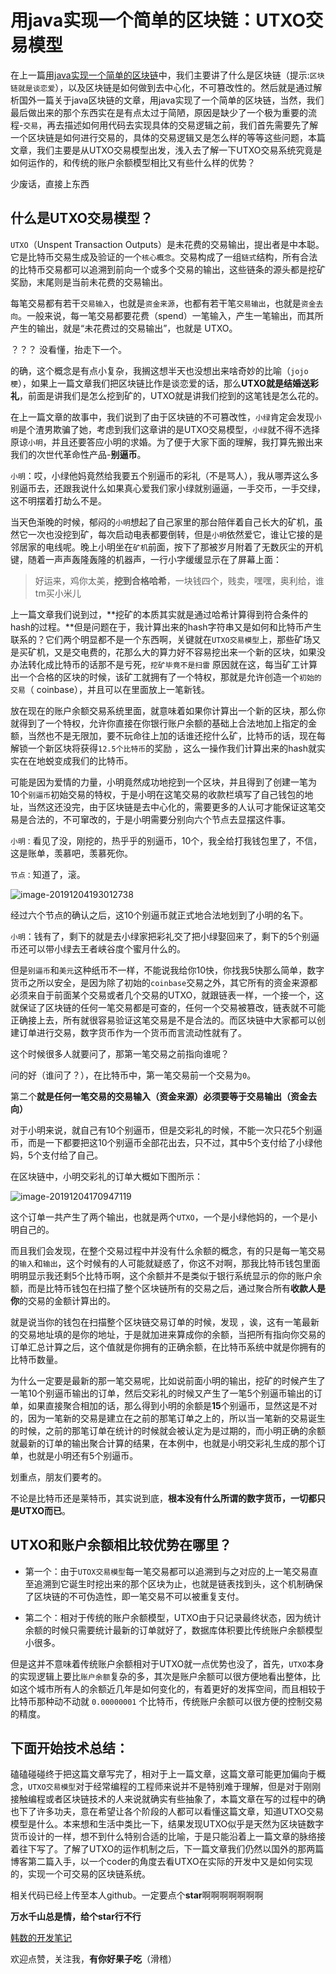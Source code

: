 # 用java实现一个简单的区块链：UTXO交易模型

在上一篇[用java实现一个简单的区块链](https://juejin.im/post/5dddfb826fb9a071735e1ed0)中，我们主要讲了什么是区块链（提示:`区块链就是谈恋爱`），以及区块链是如何做到去中心化，不可篡改性的。然后就是通过解析国外一篇关于java区块链的文章，用java实现了一个简单的区块链，当然，我们最后做出来的那个东西实在是有点太过于简陋，原因是缺少了一个极为重要的流程-`交易`，再去描述如何用代码去实现具体的交易逻辑之前，我们首先需要先了解一个区块链是如何进行交易的，具体的交易逻辑又是怎么样的等等这些问题，本篇文章，我们主要是从UTXO交易模型出发，浅入去了解一下UTXO交易系统究竟是如何运作的，和传统的账户余额模型相比又有些什么样的优势？

少废话，直接上东西

## 什么是UTXO交易模型？

`UTXO`（Unspent Transaction Outputs）是未花费的交易输出，提出者是中本聪。它是比特币交易生成及验证的一个`核心概念`。交易构成了一组`链式`结构，所有合法的比特币交易都可以追溯到前向一个或多个交易的输出，这些链条的源头都是挖矿奖励，末尾则是当前未花费的交易输出。

每笔交易都有若干`交易输入`，也就是`资金来源`，也都有若干笔`交易输出`，也就是`资金去向`。一般来说，每一笔交易都要花费（spend）一笔输入，产生一笔输出，而其所产生的输出，就是“未花费过的交易输出”，也就是 UTXO。

 ？？？ 没看懂，抬走下一个。 

的确，这个概念是有点小复杂，我搁这想半天也没想出来啥奇妙的比喻（`jojo梗`），如果上一篇文章我们把区块链比作是谈恋爱的话，那么**UTXO就是结婚送彩礼**，前面是讲我们是怎么挖到矿的，UTXO就是讲我们挖到的这笔钱是怎么花的。

在上一篇文章的故事中，我们说到了由于区块链的不可篡改性，`小绿`肯定会发现`小明`是个渣男欺骗了她，考虑到我们这章讲的是UTXO交易模型，`小绿`就不得不选择原谅`小明`，并且还要答应小明的求婚。为了便于大家下面的理解，我打算先搬出来我们的次世代革命性产品-**别逼币**。

`小明`：哎，小绿他妈竟然给我要五个别逼币的彩礼（不是骂人），我从哪弄这么多别逼币去，还跟我说什么如果真心爱我们家小绿就别逼逼，一手交币，一手交绿，这不明摆着打劫么不是。

当天色渐晚的时候，郁闷的`小明`想起了自己家里的那台陪伴着自己长大的矿机，虽然它一次也没挖到矿，每次启动电表都要倒转，但是`小明`依然爱它，谁让它接的是邻居家的电线呢。晚上小明坐在`矿机`前面，按下了那被岁月附着了无数灰尘的开机键，随着一声声轰隆轰隆的机器声，一行小字缓缓显示在了屏幕上面：



> 好运来，鸡你太美，**挖到合格哈希**，一块钱四个，贱卖，嘿嘿，奥利给，谁tm买小米儿



上一篇文章我们说到过，**挖矿的本质其实就是通过哈希计算得到符合条件的hash的过程。**但是问题在于，我计算出来的hash字符串又是如何和比特币产生联系的？它们两个明显都不是一个东西啊，关键就在`UTXO交易模型`上，那些矿场又是买矿机，又是交电费的，花那么大的算力好不容易挖出来一个新的区块，如果没办法转化成比特币的话那不是亏死，`挖矿毕竟不是扫雷`  原因就在这，每当矿工计算出一个合格的区块的时候，该矿工就拥有了一个特权，那就是允许创造一个`初始的交易`（ coinbase），并且可以在里面放上一笔新钱。

放在现在的账户余额交易系统里面，就意味着如果你计算出一个新的区块，那么你就得到了一个特权，允许你直接在你银行账户余额的基础上合法地加上指定的金额，当然也不是无限加，要不玩命往上加的话谁还挖什么矿，比特币的话，现在每解锁一个新区块将获得`12.5个比特币`的奖励 ，这么一操作我们计算出来的hash就实实在在地蜕变成我们的比特币。

可能是因为爱情的力量，小明竟然成功地挖到一个区块，并且得到了创建一笔为10个`别逼币`初始交易的特权，于是小明在这笔交易的收款栏填写了自己钱包的地址，当然这还没完，由于区块链是去中心化的，需要更多的人认可才能保证这笔交易是合法的，不可窜改的，于是小明需要分别向六个节点去显摆这件事。

`小明：`看见了没，刚挖的，热乎乎的别逼币，10个，我全给打我钱包里了，不信，这是账单，羡慕吧，羡慕死你。

`节点：`知道了，滚。

![image-20191204193012738](C:\Users\admin\AppData\Roaming\Typora\typora-user-images\image-20191204193012738.png)

经过六个节点的确认之后，这10个别逼币就正式地合法地划到了小明的名下。

`小明`：钱有了，剩下的就是去小绿家把彩礼交了把小绿娶回来了，剩下的5个别逼币还可以带小绿去王者峡谷度个蜜月什么的。

但是`别逼币`和`美元`这种纸币不一样，不能说我给你10快，你找我5快那么简单，数字货币之所以安全，是因为除了初始的`coinbase`交易之外，其它所有的资金来源都必须来自于前面某个交易或者几个交易的UTXO，就跟链表一样，一个接一个，这就保证了区块链的任何一笔交易都是可查的，任何一个交易被篡改，链表就不可能正确接上去，所有就很容易验证这笔交易是不是合法的。而区块链中大家都可以创建订单进行交易，数字货币作为一个货币而言流动性就有了。

这个时候很多人就要问了，那第一笔交易之前指向谁呢？

问的好（谁问了？），在比特币中，第一笔交易前一个交易为`0`。

第二个**就是任何一笔交易的交易输入（资金来源）必须要等于交易输出（资金去向）**

对于小明来说，就自己有10个别逼币，但是交彩礼的时候，不能一次只花5个别逼币，而是一下都要把这10个别逼币全部花出去，只不过，其中5个支付给了小绿他妈，5个支付给了自己。

在区块链中，小明交彩礼的订单大概如下图所示：

![image-20191204170947119](C:\Users\admin\AppData\Roaming\Typora\typora-user-images\image-20191204170947119.png)

这个订单一共产生了两个输出，也就是两个`UTXO`，一个是小绿他妈的，一个是小明自己的。

而且我们会发现，在整个交易过程中并没有什么余额的概念，有的只是每一笔交易的`输入`和`输出`，这个时候有的人可能就疑惑了，你这不对啊，那我比特币钱包里面明明显示我还剩5个比特币啊，这个余额并不是类似于银行系统显示的你的账户余额，而是比特币钱包在扫描了整个区块链所有的交易之后，通过聚合所有**收款人是你**的交易的金额计算出的。

就是说当你的钱包在扫描整个区块链交易订单的时候，发现 ，诶，这有一笔最新的交易地址填的是你的地址，于是就加进来算成你的余额，当把所有指向你交易的订单汇总计算之后，这个值就是你拥有的正确余额，在比特币系统中就是你拥有的比特币数量。

为什么一定要是最新的那一笔交易呢，比如说前面小明的输出，挖矿的时候产生了一笔10个别逼币输出的订单，然后交彩礼的时候又产生了一笔5个别逼币输出的订单，如果直接聚合相加的话，那么得到小明的余额是**15**个别逼币，显然这是不对的，因为一笔新的交易是建立在之前的那笔订单之上的，所以当一笔新的交易诞生的时候，之前的那笔订单在统计的时候就会被认定为是过期的，而小明正确的余额就最新的订单的输出聚合计算的结果，在本例中，也就是小明交彩礼生成的那个订单，也就是小明还有5个别逼币。

划重点，朋友们要考的。

不论是比特币还是莱特币，其实说到底，**根本没有什么所谓的数字货币，一切都只是UTXO而已**。

## UTXO和账户余额相比较优势在哪里？

- 第一个：由于`UTOX交易模型`每一笔交易都可以追溯到与之对应的上一笔交易直至追溯到它诞生时挖出来的那个区块为止，也就是链表找到头，这个机制确保了区块链的不可伪造性，即一笔交易不可以被重复支付。

- 第二个：相对于传统的账户余额模型，UTXO由于只记录最终状态，因为统计余额的时候只需要统计最新的订单就好了，数据库体积要比传统账户余额模型小很多。


但是这并不意味着传统账户余额相对于UTXO就一点优势也没了，首先，`UTXO`本身的实现逻辑上要比`账户余额`复杂的多，其次是账户余额可以很方便地看出整体，比如这个城市所有人的余额近几年是如何变化的，有着更好的发挥空间，而且相较于比特币那种动不动就 `0.00000001` 个比特币，传统账户余额可以很方便的控制交易的精度。



## 下面开始技术总结：

磕磕碰碰终于把这篇文章写完了，相对于上一篇文章，这篇文章可能更加偏向于概念，`UTXO交易模型`对于经常编程的工程师来说并不是特别难于理解，但是对于刚刚接触编程或者区块链技术的人来说就确实有些抽象了，本篇文章在写的过程中的确也下了许多功夫，意在希望让各个阶段的人都可以看懂这篇文章，知道UTXO交易模型是什么。本来想和生活中类比一下，结果发现UTXO似乎是天然为区块链数字货币设计的一样，想不到什么特别合适的比喻，于是只能沿着上一篇文章的脉络接着往下写了。了解了UTXO的运作机制之后，下一篇文章我们仍然以国外的那两篇博客第二篇入手，以一个coder的角度去看UTXO在实际的开发中又是如何实现的，实现一个可交易的区块链系统。

相关代码已经上传至本人github。一定要点个**star**啊啊啊啊啊啊啊

**万水千山总是情，给个star行不行**

[韩数的开发笔记](https://github.com/hanshuaikang/HanShu-Note)

欢迎点赞，关注我，**有你好果子吃**（滑稽）









